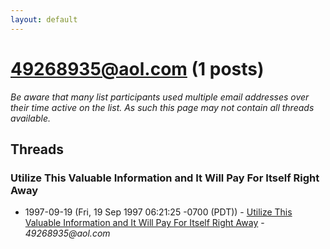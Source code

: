```yaml
---
layout: default
---
```


# 49268935@aol.com (1 posts)

_Be aware that many list participants used multiple email addresses over their time active on the list. As such this page may not contain all threads available._

## Threads

### Utilize This Valuable Information and It Will Pay For Itself Right Away
+ 1997-09-19 (Fri, 19 Sep 1997 06:21:25 -0700 (PDT)) - [Utilize This Valuable Information and It Will Pay For Itself Right Away](/archive/1997/09/e066a0ea117842626a6e0257b1b23b82d437e9cb53f3904235222039e830c861) - _49268935@aol.com_

